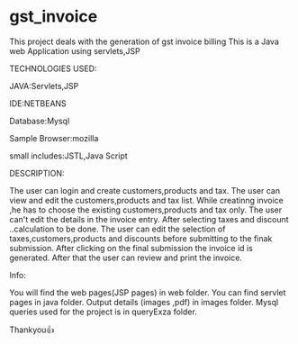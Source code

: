 # gst_invoice
This project deals with the generation of gst invoice billing 
This is a Java web Application using servlets,JSP


TECHNOLOGIES USED:


JAVA:Servlets,JSP

IDE:NETBEANS

Database:Mysql

Sample Browser:mozilla

small includes:JSTL,Java Script



DESCRIPTION:


The user can login and create customers,products and tax.
The user can view and edit the customers,products and tax list.
While creatinng invoice ,he has to choose the existing customers,products and tax only.
The user can't edit the details in the invoice entry.
After selecting taxes and discount ..calculation to be done.
The user can edit the selection of taxes,customers,products and discounts before submitting to the finak submission.
After clicking on the final submission the invoice id is generated.
After that the user can review and print the invoice.


Info:

You will find the web pages(JSP pages) in web folder.
You can find servlet pages in java folder.
Output details (images ,pdf) in images folder.
Mysql queries used for the project is in queryExza folder.



Thankyou:+1:
